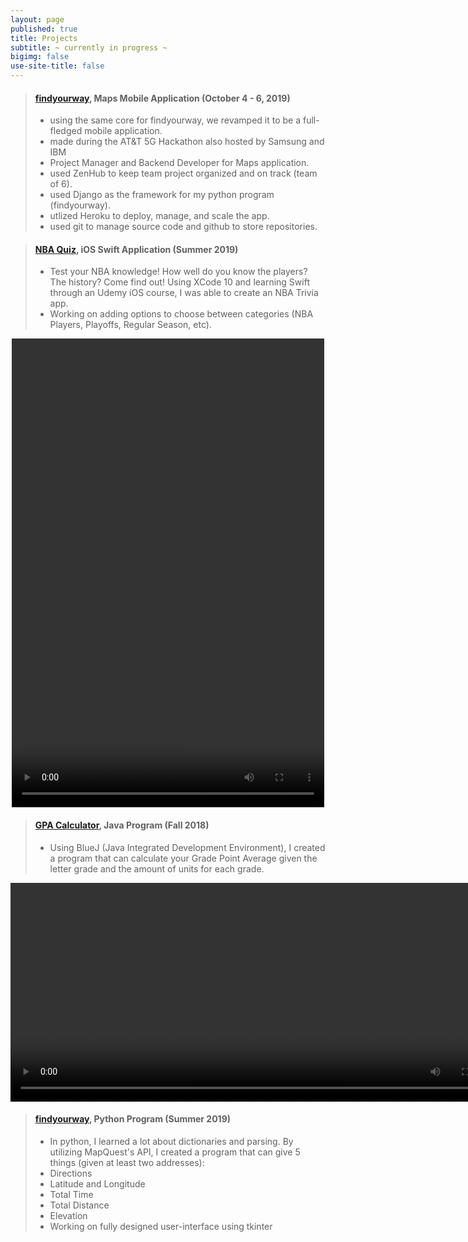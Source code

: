 ```yaml
---
layout: page
published: true
title: Projects
subtitle: ~ currently in progress ~
bigimg: false
use-site-title: false
---
```

> #### [findyourway](https://github.com/austin-keith-vigo/at-t-hackathon-back-end/issues), Maps Mobile Application (October 4 - 6, 2019)
>
> - using the same core for findyourway, we revamped it to be a full-fledged mobile application.
> - made during the AT&T 5G Hackathon also hosted by Samsung and IBM
> - Project Manager and Backend Developer for Maps application.
> - used ZenHub to keep team project organized and on track (team of 6). 
> - used Django as the framework for my python program (findyourway).
> - utlized Heroku to deploy, manage, and scale the app. 
> - used git to manage source code and github to store repositories.


> #### [NBA Quiz](https://github.com/sssandan/NBA-Quiz), iOS Swift Application (Summer 2019) 
> - Test your NBA knowledge! How well do you know the players? The history? Come find out! Using XCode 10 and learning Swift through an Udemy iOS course, I was able to create an NBA Trivia app. 
> - Working on adding options to choose between categories (NBA Players, Playoffs, Regular Season, etc).

<center>
  
<video width="500" height="750" controls>
  <source src="/img/nbaquiz.mov" type="video/mp4">
  Your browser does not support the video tag.
</video>

</center>


> #### [GPA Calculator](https://github.com/sssandan/GPA-Calculator), Java Program (Fall 2018) 
> - Using BlueJ (Java Integrated Development Environment), I created a program that can calculate your Grade Point Average given the letter grade and the amount of units for each grade.


<center>
  
<video width="800" height="350" controls>
  <source src="/img/gpaCalc1.mov" type="video/mp4">
  Your browser does not support the video tag.
</video>

</center>

> #### [findyourway](https://github.com/sssandan/findyourway), Python Program (Summer 2019) 
>
> - In python, I learned a lot about dictionaries and parsing. By utilizing MapQuest's API, 
        	I created a program that can give 5 things (given at least two addresses):
> - Directions
> - Latitude and Longitude
> - Total Time
> - Total Distance
> - Elevation
> - Working on fully designed user-interface using tkinter




